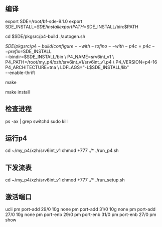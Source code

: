 
## 编译

export SDE=/root/bf-sde-9.1.0
export SDE_INSTALL=$SDE/install
export PATH=$SDE_INSTALL/bin:$PATH


cd $SDE/pkgsrc/p4-build
./autogen.sh

$SDE/pkgsrc/p4-build/configure --with-tofino --with-p4c=p4c --prefix=$SDE_INSTALL \
--bindir=$SDE_INSTALL/bin \
P4_NAME=srv6int_v1 \
P4_PATH=/root/my_p4/xzh/srv6int_v1/srv6int_v1.p4 \
P4_VERSION=p4-16 P4_ARCHITECTURE=tna \
LDFLAGS="-L$SDE_INSTALL/lib" \
--enable-thrift

make

make install

## 检查进程

ps -ax | grep switchd
sudo kill <proces id>

## 运行p4

cd ~/my_p4/xzh/srv6int_v1
chmod +777 ./*
./run_p4.sh

## 下发流表

cd ~/my_p4/xzh/srv6int_v1
chmod +777 ./*
./run_setup.sh

## 激活端口

ucli
pm port-add 29/0 10g none
pm port-add 31/0 10g none
pm port-add 27/0 10g none
pm port-enb 29/0
pm port-enb 31/0
pm port-enb 27/0
pm show
